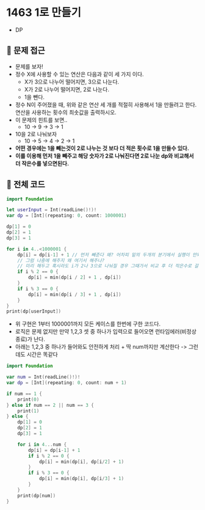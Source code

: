 # 1463 1로 만들기
- DP

## 🍎 문제 접근
- 문제를 보자!
- 정수 X에 사용할 수 있는 연산은 다음과 같이 세 가지 이다.
    - X가 3으로 나누어 떨어지면, 3으로 나눈다.
    - X가 2로 나누어 떨어지면, 2로 나눈다.
    - 1을 뺀다.
- 정수 N이 주어졌을 때, 위와 같은 연산 세 개를 적절히 사용해서 1을 만들려고 한다. 연산을 사용하는 횟수의 최솟값을 출력하시오.
- 이 문제의 힌트를 보면..
    - 10 -> 9 -> 3 -> 1
- 10을 2로 나눠보자
    - 10 -> 5 -> 4 -> 2 -> 1
- **어떤 경우에는 1을 빼는것이 2로 나누는 것 보다 더 적은 횟수로 1을 만들수 있다.**
- **이를 이용해 먼저 1을 빼주고 해당 숫자가 2로 나눠진다면 2로 나눈 dp와 비교해서 더 작은수를 넣으면된다.**

## 🍎 전체 코드
```swift
import Foundation

let userInput = Int(readLine()!)!
var dp = [Int](repeating: 0, count: 1000001)

dp[1] = 0
dp[2] = 1
dp[3] = 1

for i in 4..<1000001 {
    dp[i] = dp[i-1] + 1 // 먼저 빼준다 왜? 어차피 밑의 두개의 분기에서 실행이 안되면 -1을 해줘야 하기 때문에.
    // 그럼 나중에 해주지 왜 여기서 해주나?
    // 미리 해두고 혹시라도 i가 2나 3으로 나눠질 경우 그때가서 비교 후 더 작은수로 갈아치우면 되기 때문에!
    if i % 2 == 0 {
        dp[i] = min(dp[i / 2] + 1 , dp[i])
    }
    if i % 3 == 0 {
        dp[i] = min(dp[i / 3] + 1 , dp[i])
    }
}
print(dp[userInput])
```
- 위 구현은 1부터 1000001까지 모든 케이스를 한번에 구한 코드다.
- 로직은 문제 없지만 만약 1,2,3 셋 중 하나가 입력으로 들어오면 런타임에러(비정상 종료)가 난다.
- 아래는 1,2,3 중 하나가 들어와도 안전하게 처리 + 딱 num까지만 계산한다 -> 그런데도 시간은 똑같다
```swift
import Foundation

var num = Int(readLine()!)!
var dp = [Int](repeating: 0, count: num + 1)

if num == 1 {
    print(0)
} else if num == 2 || num == 3 {
    print(1)
} else {
    dp[1] = 0
    dp[2] = 1
    dp[3] = 1

    for i in 4...num {
        dp[i] = dp[i-1] + 1
        if i % 2 == 0 {
            dp[i] = min(dp[i], dp[i/2] + 1)
        }
        if i % 3 == 0 {
            dp[i] = min(dp[i], dp[i/3] + 1)
        }
    }
    print(dp[num])
}
```
